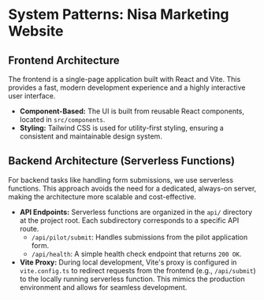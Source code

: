 # System Patterns: Nisa Marketing Website

## Frontend Architecture

The frontend is a single-page application built with React and Vite. This provides a fast, modern development experience and a highly interactive user interface.

- **Component-Based:** The UI is built from reusable React components, located in `src/components`.
- **Styling:** Tailwind CSS is used for utility-first styling, ensuring a consistent and maintainable design system.

## Backend Architecture (Serverless Functions)

For backend tasks like handling form submissions, we use serverless functions. This approach avoids the need for a dedicated, always-on server, making the architecture more scalable and cost-effective.

- **API Endpoints:** Serverless functions are organized in the `api/` directory at the project root. Each subdirectory corresponds to a specific API route.
  - `/api/pilot/submit`: Handles submissions from the pilot application form.
  - `/api/health`: A simple health check endpoint that returns `200 OK`.
- **Vite Proxy:** During local development, Vite's proxy is configured in `vite.config.ts` to redirect requests from the frontend (e.g., `/api/submit`) to the locally running serverless function. This mimics the production environment and allows for seamless development.
